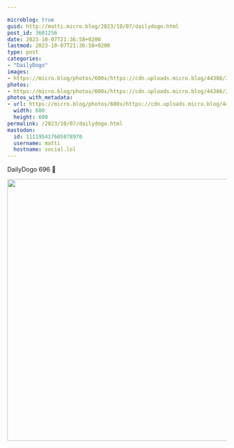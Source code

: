 ```yaml
---

microblog: true
guid: http://matti.micro.blog/2023/10/07/dailydogo.html
post_id: 3601256
date: 2023-10-07T21:36:58+0200
lastmod: 2023-10-07T21:36:58+0200
type: post
categories:
- "DailyDogo"
images:
- https://micro.blog/photos/600x/https://cdn.uploads.micro.blog/44388/2023/372bd7fb09ba4f9485ab7421dbd8fff1.jpg
photos:
- https://micro.blog/photos/600x/https://cdn.uploads.micro.blog/44388/2023/372bd7fb09ba4f9485ab7421dbd8fff1.jpg
photos_with_metadata:
- url: https://micro.blog/photos/600x/https://cdn.uploads.micro.blog/44388/2023/372bd7fb09ba4f9485ab7421dbd8fff1.jpg
  width: 600
  height: 600
permalink: /2023/10/07/dailydogo.html
mastodon:
  id: 111195417605878970
  username: matti
  hostname: social.lol
---
```

DailyDogo 696 🐶

<img src="/media/uploads/2023/372bd7fb09ba4f9485ab7421dbd8fff1.jpg" width="600" height="600" alt="" />
